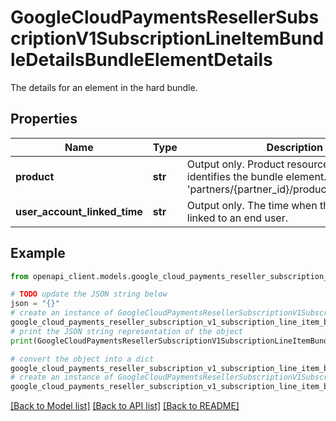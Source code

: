 # GoogleCloudPaymentsResellerSubscriptionV1SubscriptionLineItemBundleDetailsBundleElementDetails

The details for an element in the hard bundle.

## Properties

Name | Type | Description | Notes
------------ | ------------- | ------------- | -------------
**product** | **str** | Output only. Product resource name that identifies the bundle element. The format is &#39;partners/{partner_id}/products/{product_id}&#39;. | [optional] [readonly] 
**user_account_linked_time** | **str** | Output only. The time when this product is linked to an end user. | [optional] [readonly] 

## Example

```python
from openapi_client.models.google_cloud_payments_reseller_subscription_v1_subscription_line_item_bundle_details_bundle_element_details import GoogleCloudPaymentsResellerSubscriptionV1SubscriptionLineItemBundleDetailsBundleElementDetails

# TODO update the JSON string below
json = "{}"
# create an instance of GoogleCloudPaymentsResellerSubscriptionV1SubscriptionLineItemBundleDetailsBundleElementDetails from a JSON string
google_cloud_payments_reseller_subscription_v1_subscription_line_item_bundle_details_bundle_element_details_instance = GoogleCloudPaymentsResellerSubscriptionV1SubscriptionLineItemBundleDetailsBundleElementDetails.from_json(json)
# print the JSON string representation of the object
print(GoogleCloudPaymentsResellerSubscriptionV1SubscriptionLineItemBundleDetailsBundleElementDetails.to_json())

# convert the object into a dict
google_cloud_payments_reseller_subscription_v1_subscription_line_item_bundle_details_bundle_element_details_dict = google_cloud_payments_reseller_subscription_v1_subscription_line_item_bundle_details_bundle_element_details_instance.to_dict()
# create an instance of GoogleCloudPaymentsResellerSubscriptionV1SubscriptionLineItemBundleDetailsBundleElementDetails from a dict
google_cloud_payments_reseller_subscription_v1_subscription_line_item_bundle_details_bundle_element_details_from_dict = GoogleCloudPaymentsResellerSubscriptionV1SubscriptionLineItemBundleDetailsBundleElementDetails.from_dict(google_cloud_payments_reseller_subscription_v1_subscription_line_item_bundle_details_bundle_element_details_dict)
```
[[Back to Model list]](../README.md#documentation-for-models) [[Back to API list]](../README.md#documentation-for-api-endpoints) [[Back to README]](../README.md)


